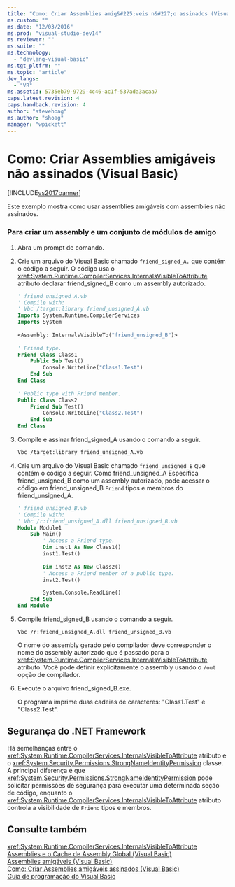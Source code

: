 ```yaml
---
title: "Como: Criar Assemblies amig&#225;veis n&#227;o assinados (Visual Basic) | Microsoft Docs"
ms.custom: ""
ms.date: "12/03/2016"
ms.prod: "visual-studio-dev14"
ms.reviewer: ""
ms.suite: ""
ms.technology: 
  - "devlang-visual-basic"
ms.tgt_pltfrm: ""
ms.topic: "article"
dev_langs: 
  - "VB"
ms.assetid: 5735eb79-9729-4c46-ac1f-537ada3acaa7
caps.latest.revision: 4
caps.handback.revision: 4
author: "stevehoag"
ms.author: "shoag"
manager: "wpickett"
---
```

# Como: Criar Assemblies amig&#225;veis n&#227;o assinados (Visual Basic)
[!INCLUDE[vs2017banner](../../../../csharp/includes/vs2017banner.md)]

Este exemplo mostra como usar assemblies amigáveis com assemblies não assinados.  
  
### Para criar um assembly e um conjunto de módulos de amigo  
  
1.  Abra um prompt de comando.  
  
2.  Crie um arquivo do Visual Basic chamado `friend_signed_A.` que contém o código a seguir. O código usa o <xref:System.Runtime.CompilerServices.InternalsVisibleToAttribute> atributo declarar friend\_signed\_B como um assembly autorizado.  
  
    ```vb  
    ' friend_unsigned_A.vb  
    ' Compile with:   
    ' Vbc /target:library friend_unsigned_A.vb  
    Imports System.Runtime.CompilerServices  
    Imports System  
  
    <Assembly: InternalsVisibleTo("friend_unsigned_B")>   
  
    ' Friend type.  
    Friend Class Class1  
        Public Sub Test()  
            Console.WriteLine("Class1.Test")  
        End Sub  
    End Class  
  
    ' Public type with Friend member.  
    Public Class Class2  
        Friend Sub Test()  
            Console.WriteLine("Class2.Test")  
        End Sub  
    End Class  
    ```  
  
3.  Compile e assinar friend\_signed\_A usando o comando a seguir.  
  
    ```vb  
    Vbc /target:library friend_unsigned_A.vb  
    ```  
  
4.  Crie um arquivo do Visual Basic chamado `friend_unsigned_B` que contém o código a seguir. Como friend\_unsigned\_A Especifica friend\_unsigned\_B como um assembly autorizado, pode acessar o código em friend\_unsigned\_B `Friend` tipos e membros do friend\_unsigned\_A.  
  
    ```vb  
    ' friend_unsigned_B.vb  
    ' Compile with:   
    ' Vbc /r:friend_unsigned_A.dll friend_unsigned_B.vb  
    Module Module1  
        Sub Main()  
            ' Access a Friend type.  
            Dim inst1 As New Class1()  
            inst1.Test()  
  
            Dim inst2 As New Class2()  
            ' Access a Friend member of a public type.  
            inst2.Test()  
  
            System.Console.ReadLine()  
        End Sub  
    End Module  
    ```  
  
5.  Compile friend\_signed\_B usando o comando a seguir.  
  
    ```vb#  
    Vbc /r:friend_unsigned_A.dll friend_unsigned_B.vb  
    ```  
  
     O nome do assembly gerado pelo compilador deve corresponder o nome do assembly autorizado que é passado para o <xref:System.Runtime.CompilerServices.InternalsVisibleToAttribute> atributo. Você pode definir explicitamente o assembly usando o `/out` opção de compilador.  
  
6.  Execute o arquivo friend\_signed\_B.exe.  
  
     O programa imprime duas cadeias de caracteres: "Class1.Test" e "Class2.Test".  
  
## Segurança do .NET Framework  
 Há semelhanças entre o <xref:System.Runtime.CompilerServices.InternalsVisibleToAttribute> atributo e o <xref:System.Security.Permissions.StrongNameIdentityPermission> classe. A principal diferença é que <xref:System.Security.Permissions.StrongNameIdentityPermission> pode solicitar permissões de segurança para executar uma determinada seção de código, enquanto o <xref:System.Runtime.CompilerServices.InternalsVisibleToAttribute> atributo controla a visibilidade de `Friend` tipos e membros.  
  
## Consulte também  
 <xref:System.Runtime.CompilerServices.InternalsVisibleToAttribute>   
 [Assemblies e o Cache de Assembly Global \(Visual Basic\)](../../../../visual-basic/programming-guide/concepts/assemblies-gac/index.md)   
 [Assemblies amigáveis \(Visual Basic\)](../../../../visual-basic/programming-guide/concepts/assemblies-gac/friend-assemblies.md)   
 [Como: Criar Assemblies amigáveis assinados \(Visual Basic\)](../../../../visual-basic/programming-guide/concepts/assemblies-gac/how-to-create-signed-friend-assemblies.md)   
 [Guia de programação do Visual Basic](../../../../visual-basic/programming-guide/index.md)